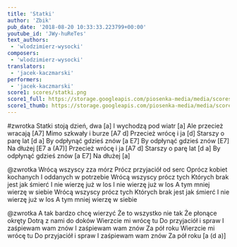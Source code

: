 ```yaml
---
title: 'Statki'
author: 'Zbik'
pub_date: '2018-08-20 10:33:33.223799+00:00'
youtube_id: 'JWy-huReTes'
text_authors:
 - 'wlodzimierz-wysocki'
composers:
 - 'wlodzimierz-wysocki'
translators:
 - 'jacek-kaczmarski'
performers:
 - 'jacek-kaczmarski'
score1: scores/statki.png
score1_full: https://storage.googleapis.com/piosenka-media/media/scores/statki.png
score1_thumb: https://storage.googleapis.com/piosenka-media/media/scores/statki.png.180x0_q85_upscale.png
---
```


#zwrotka
Statki stoją dzień, dwa [a]
I wychodzą pod wiatr [a]
Ale przecież wracają [A7]
Mimo szkwały i burze [A7 d]
Przecież wrócę i ja [d]
Starszy o parę lat [d a]
By odpłynąć gdzieś znów [a E7]
By odpłynąć gdzieś znów [E7]
Na dłużej [E7 a (A7)]
Przecież wrócę i ja [A7 d]
Starszy o parę lat [d a]
By odpłynąć gdzieś znów [a E7]
Na dłużej [a]

@zwrotka
Wrócą wszyscy zza mórz
Prócz przyjaciół od serc
Oprócz kobiet kochanych
I oddanych w potrzebie
Wrócą wszyscy prócz tych
Których brak jest jak śmierć
I nie wierzę już w los
I nie wierzę już w los
A tym mniej wierzę w siebie
Wrócą wszyscy prócz tych
Których brak jest jak śmierć
I nie wierzę już w los
A tym mniej wierzę w siebie

@zwrotka
A tak bardzo chcę wierzyć
Że to wszystko nie tak
Że płonące okręty
Dotrą z nami do doków
Wierzcie mi wrócę tu
Do przyjaciół i spraw
I zaśpiewam wam znów
I zaśpiewam wam znów
Za pół roku
Wierzcie mi wrócę tu
Do przyjaciół i spraw
I zaśpiewam wam znów
Za pół roku [a (d a)]